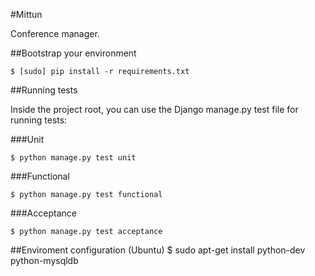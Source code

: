 #Mittun

Conference manager.

##Bootstrap your environment

    $ [sudo] pip install -r requirements.txt

##Running tests

Inside the project root, you can use the Django manage.py test file for running tests:

###Unit

    $ python manage.py test unit

###Functional

    $ python manage.py test functional

###Acceptance

    $ python manage.py test acceptance

##Enviroment configuration (Ubuntu)
    $ sudo apt-get install python-dev python-mysqldb

